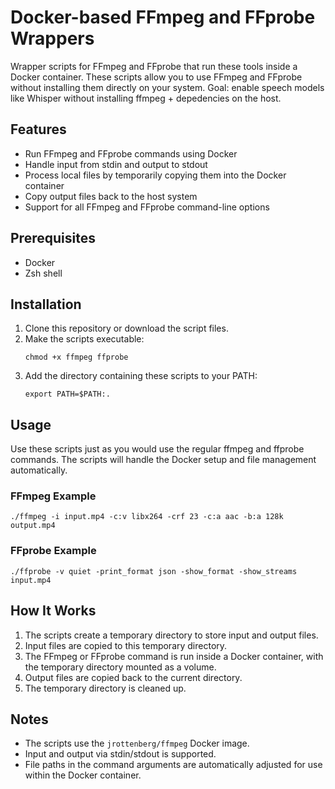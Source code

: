 # Docker-based FFmpeg and FFprobe Wrappers

Wrapper scripts for FFmpeg and FFprobe that run these tools inside a Docker container. These scripts allow you to use FFmpeg and FFprobe without installing them directly on your system. Goal: enable speech models like Whisper without installing ffmpeg + depedencies on the host.

## Features

- Run FFmpeg and FFprobe commands using Docker
- Handle input from stdin and output to stdout
- Process local files by temporarily copying them into the Docker container
- Copy output files back to the host system
- Support for all FFmpeg and FFprobe command-line options

## Prerequisites

- Docker
- Zsh shell

## Installation

1. Clone this repository or download the script files.
2. Make the scripts executable:
   ```
   chmod +x ffmpeg ffprobe
   ```
3. Add the directory containing these scripts to your PATH:
   ```
   export PATH=$PATH:.
   ```

## Usage

Use these scripts just as you would use the regular ffmpeg and ffprobe commands. The scripts will handle the Docker setup and file management automatically.

### FFmpeg Example

```
./ffmpeg -i input.mp4 -c:v libx264 -crf 23 -c:a aac -b:a 128k output.mp4
```

### FFprobe Example

```
./ffprobe -v quiet -print_format json -show_format -show_streams input.mp4
```

## How It Works

1. The scripts create a temporary directory to store input and output files.
2. Input files are copied to this temporary directory.
3. The FFmpeg or FFprobe command is run inside a Docker container, with the temporary directory mounted as a volume.
4. Output files are copied back to the current directory.
5. The temporary directory is cleaned up.

## Notes

- The scripts use the `jrottenberg/ffmpeg` Docker image.
- Input and output via stdin/stdout is supported.
- File paths in the command arguments are automatically adjusted for use within the Docker container.
